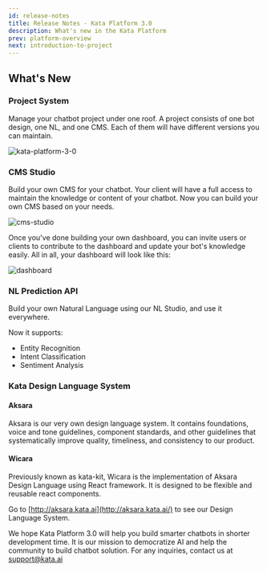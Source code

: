 ```yaml
---
id: release-notes
title: Release Notes - Kata Platform 3.0
description: What's new in the Kata Platform
prev: platform-overview
next: introduction-to-project
---
```


## What's New

### Project System

Manage your chatbot project under one roof. A project consists of one bot design, one NL, and one CMS. Each of them will have different versions you can maintain.

![kata-platform-3-0](/images/release-notes/kata-platform-3-0.jpg)

### CMS Studio

Build your own CMS for your chatbot. Your client will have a full access to maintain the knowledge or content of your chatbot. Now you can build your own CMS based on your needs.

![cms-studio](/images/release-notes/cms-studio.png)

Once you've done building your own dashboard, you can invite users or clients to contribute to the dashboard and update your bot's knowledge easily. All in all, your dashboard will look like this:

![dashboard](/images/release-notes/dashboard.jpg)

### NL Prediction API

Build your own Natural Language using our NL Studio, and use it everywhere.

Now it supports:

- Entity Recognition
- Intent Classification
- Sentiment Analysis

### Kata Design Language System

#### Aksara

Aksara is our very own design language system. It contains foundations, voice and tone guidelines, component standards, and other guidelines that systematically improve quality, timeliness, and consistency to our product.

#### Wicara

Previously known as kata-kit, Wicara is the implementation of Aksara Design Language using React framework. It is designed to be flexible and reusable react components.

Go to [http://aksara.kata.ai](http://aksara.kata.ai/) to see our Design Language System.

We hope Kata Platform 3.0 will help you build smarter chatbots in shorter development time. It is our mission to democratize AI and help the community to build chatbot solution. For any inquiries, contact us at support@kata.ai
